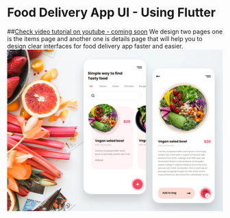 # Food Delivery App UI - Using Flutter

##[Check video tutorial on youtube - coming soon](#)
We design two pages one is the items page and another one is details page that will help you to design clear interfaces for food delivery app faster and easier.
![App UI](/food_app.png)
